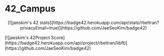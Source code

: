 # 42_Campus
<p align="center">
[![jaeskim's 42 stats](https://badge42.herokuapp.com/api/stats/rbeltran?privacyEmail=true)](https://github.com/JaeSeoKim/badge42)
</p>
[![jaeskim's 42Project Score](https://badge42.herokuapp.com/api/project/rbeltran/libft)](https://github.com/JaeSeoKim/badge42)
